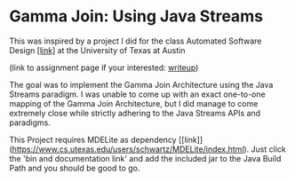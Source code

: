 # Gamma Join: Using Java Streams

This was inspired by a project I did for the class Automated Software Design [[link]](http://www.cs.utexas.edu/users/dsb/cs392f/) at the University of Texas at Austin 

(link to assignment page if your interested: [writeup](http://www.cs.utexas.edu/users/dsb/cs392f/Assignments/GammaProject/index.html))

The goal was to implement the Gamma Join Architecture using the Java Streams paradigm. I was unable to come up with an exact one-to-one
mapping of the Gamma Join Architecture, but I did manage to come extremely close while strictly adhering to the Java Streams APIs
and paradigms.

This Project requires MDELite as dependency [[link]] (https://www.cs.utexas.edu/users/schwartz/MDELite/index.html).
Just click the 'bin and documentation link' and add the included jar to the Java Build Path and you should be good to go.
